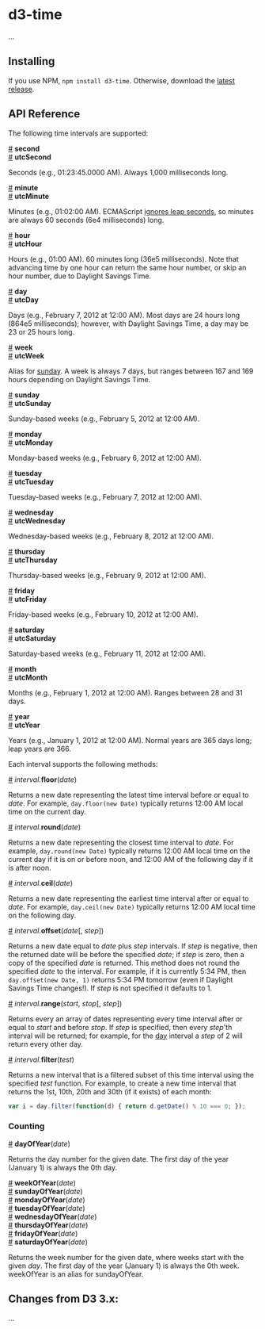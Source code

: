 # d3-time

…

## Installing

If you use NPM, `npm install d3-time`. Otherwise, download the [latest release](https://github.com/d3/d3-time/releases/latest).

## API Reference

The following time intervals are supported:

<a name="second" href="#second">#</a> <b>second</b>
<br><a href="#second">#</a> <b>utcSecond</b>

Seconds (e.g., 01:23:45.0000 AM). Always 1,000 milliseconds long.

<a name="minute" href="#minute">#</a> <b>minute</b>
<br><a href="#minute">#</a> <b>utcMinute</b>

Minutes (e.g., 01:02:00 AM). ECMAScript [ignores leap seconds](http://www.ecma-international.org/ecma-262/5.1/#sec-15.9.1.1), so minutes are always 60 seconds (6e4 milliseconds) long.

<a name="hour" href="#hour">#</a> <b>hour</b>
<br><a href="#hour">#</a> <b>utcHour</b>

Hours (e.g., 01:00 AM). 60 minutes long (36e5 milliseconds). Note that advancing time by one hour can return the same hour number, or skip an hour number, due to Daylight Savings Time.

<a name="day" href="#day">#</a> <b>day</b>
<br><a href="#day">#</a> <b>utcDay</b>

Days (e.g., February 7, 2012 at 12:00 AM). Most days are 24 hours long (864e5 milliseconds); however, with Daylight Savings Time, a day may be 23 or 25 hours long.

<a name="week" href="#week">#</a> <b>week</b>
<br><a href="#week">#</a> <b>utcWeek</b>

Alias for [sunday](#sunday). A week is always 7 days, but ranges between 167 and 169 hours depending on Daylight Savings Time.

<a name="sunday" href="#sunday">#</a> <b>sunday</b>
<br><a href="#sunday">#</a> <b>utcSunday</b>

Sunday-based weeks (e.g., February 5, 2012 at 12:00 AM).

<a name="monday" href="#monday">#</a> <b>monday</b>
<br><a href="#monday">#</a> <b>utcMonday</b>

Monday-based weeks (e.g., February 6, 2012 at 12:00 AM).

<a name="tuesday" href="#tuesday">#</a> <b>tuesday</b>
<br><a href="#tuesday">#</a> <b>utcTuesday</b>

Tuesday-based weeks (e.g., February 7, 2012 at 12:00 AM).

<a name="wednesday" href="#wednesday">#</a> <b>wednesday</b>
<br><a href="#wednesday">#</a> <b>utcWednesday</b>

Wednesday-based weeks (e.g., February 8, 2012 at 12:00 AM).

<a name="thursday" href="#thursday">#</a> <b>thursday</b>
<br><a href="#thursday">#</a> <b>utcThursday</b>

Thursday-based weeks (e.g., February 9, 2012 at 12:00 AM).

<a name="friday" href="#friday">#</a> <b>friday</b>
<br><a href="#friday">#</a> <b>utcFriday</b>

Friday-based weeks (e.g., February 10, 2012 at 12:00 AM).

<a name="saturday" href="#saturday">#</a> <b>saturday</b>
<br><a href="#saturday">#</a> <b>utcSaturday</b>

Saturday-based weeks (e.g., February 11, 2012 at 12:00 AM).

<a name="month" href="#month">#</a> <b>month</b>
<br><a href="#month">#</a> <b>utcMonth</b>

Months (e.g., February 1, 2012 at 12:00 AM). Ranges between 28 and 31 days.

<a name="year" href="#year">#</a> <b>year</b>
<br><a href="#year">#</a> <b>utcYear</b>

Years (e.g., January 1, 2012 at 12:00 AM). Normal years are 365 days long; leap years are 366.

Each interval supports the following methods:

<a name="interval_floor" href="#interval_floor">#</a> <i>interval</i>.<b>floor</b>(<i>date</i>)

Returns a new date representing the latest time interval before or equal to *date*. For example, `day.floor(new Date)` typically returns 12:00 AM local time on the current day.

<a name="interval_round" href="#interval_round">#</a> <i>interval</i>.<b>round</b>(<i>date</i>)

Returns a new date representing the closest time interval to *date*. For example, `day.round(new Date)` typically returns 12:00 AM local time on the current day if it is on or before noon, and 12:00 AM of the following day if it is after noon.

<a name="interval_ceil" href="#interval_ceil">#</a> <i>interval</i>.<b>ceil</b>(<i>date</i>)

Returns a new date representing the earliest time interval after or equal to *date*. For example, `day.ceil(new Date)` typically returns 12:00 AM local time on the following day.

<a name="interval_offset" href="#interval_offset">#</a> <i>interval</i>.<b>offset</b>(<i>date</i>[, <i>step</i>])

Returns a new date equal to *date* plus *step* intervals. If *step* is negative, then the returned date will be before the specified *date*; if *step* is zero, then a copy of the specified *date* is returned. This method does not round the specified *date* to the interval. For example, if it is currently 5:34 PM, then `day.offset(new Date, 1)` returns 5:34 PM tomorrow (even if Daylight Savings Time changes!). If *step* is not specified it defaults to 1.

<a name="interval_range" href="#interval_range">#</a> <i>interval</i>.<b>range</b>(<i>start</i>, <i>stop</i>[, <i>step</i>])

Returns every an array of dates representing every time interval after or equal to *start* and before *stop*. If *step* is specified, then every *step*'th interval will be returned; for example, for the [day](#day) interval a *step* of 2 will return every other day.

<a name="interval_filter" href="#interval_filter">#</a> <i>interval</i>.<b>filter</b>(<i>test</i>)

Returns a new interval that is a filtered subset of this time interval using the specified *test* function. For example, to create a new time interval that returns the 1st, 10th, 20th and 30th (if it exists) of each month:

```js
var i = day.filter(function(d) { return d.getDate() % 10 === 0; });
```

### Counting

<a name="dayOfYear" href="#dayOfYear">#</a> <b>dayOfYear</b>(<i>date</i>)

Returns the day number for the given date. The first day of the year (January 1) is always the 0th day.

<a name="weekOfYear" href="#weekOfYear">#</a> <b>weekOfYear</b>(<i>date</i>)
<br><a name="sundayOfYear" href="#sundayOfYear">#</a> <b>sundayOfYear</b>(<i>date</i>)
<br><a name="mondayOfYear" href="#mondayOfYear">#</a> <b>mondayOfYear</b>(<i>date</i>)
<br><a name="tuesdayOfYear" href="#tuesdayOfYear">#</a> <b>tuesdayOfYear</b>(<i>date</i>)
<br><a name="wednesdayOfYear" href="#wednesdayOfYear">#</a> <b>wednesdayOfYear</b>(<i>date</i>)
<br><a name="thursdayOfYear" href="#thursdayOfYear">#</a> <b>thursdayOfYear</b>(<i>date</i>)
<br><a name="fridayOfYear" href="#fridayOfYear">#</a> <b>fridayOfYear</b>(<i>date</i>)
<br><a name="saturdayOfYear" href="#saturdayOfYear">#</a> <b>saturdayOfYear</b>(<i>date</i>)

Returns the week number for the given date, where weeks start with the given <i>day</i>. The first day of the year (January 1) is always the 0th week. weekOfYear is an alias for sundayOfYear.

## Changes from D3 3.x:

…
